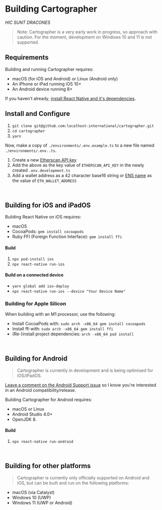# Building Cartographer
_HIC SUNT DRACONES_  

> Note: Cartographer is a very early work in progress, so approach with caution.
> For the moment, development on Windows 10 and 11 is not supported.




## Requirements

Building and running Cartographer requires:

* macOS (for iOS and Android) or Linux (Android only)
* An iPhone or iPad running iOS 10+
* An Android device running 8+

If you haven't already, [install React Native and it's dependencies](https://reactnative.dev/docs/environment-setup).  




## Install and Configure

1. `git clone git@github.com:localhost-international/cartographer.git`
2. `cd cartographer`
3. `yarn`

Now, make a copy of `./environments/.env.example.ts` to a new file named `./environments/.env..ts`.

1. Create a new [Etherscan API key](https://etherscan.io/apis)
2. Add the above as the key value of `ETHERSCAN_API_KEY` in the newly created `.env.development.ts`
3. Add a wallet address as a 42 character base16 string or [ENS name](https://github.com/ensdomains/docs) as the value of `ETH_WALLET_ADDRESS`

&nbsp;

## Building for iOS and iPadOS

Building React Native on iOS requires: 

* macOS
* CocoaPods: `gem install cocoapods`
* Ruby FFI (Foreign Function Interface): `gem install ffi`


#### Build

1. `npx pod-install ios`
2. `npx react-native run-ios`


#### Build on a connected device

* `yarn global add ios-deploy`
* `npx react-native run-ios --device "Your Device Name"`


### Building for Apple Silicon

When building with an M1 processor, use the following:

* Install CocoaPods with: `sudo arch -x86_64 gem install cocoapods`
* Install ffi with: `sudo arch -x86_64 gem install ffi`
* (Re-)install project dependencies: `arch -x86_64 pod install`


&nbsp;



## Building for Android

> Cartographer is currently in development and is being optimised for iOS/iPadOS.  

[Leave a comment on the Android Support issue](https://github.com/localhost-international/cartographer/issues/1) so I know you're interested in an Android compatibility/release.

Building Cartographer for Android requires: 

* macOS or Linux
* Android Studio 4.0+
* OpenJDK 8.

#### Build

1. `npx react-native run-android`

&nbsp;



## Building for other platforms 

> Cartographer is currently only officially supported on Android and iOS, 
but can be built and run on the following platforms:

* macOS (via Catalyst)
* Windows 10 (UWP)
* Windows 11 (UWP or Android)



&nbsp;
